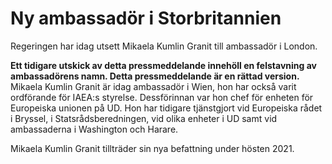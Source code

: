 # Ny ambassadör i Storbritannien

Regeringen har idag utsett Mikaela Kumlin Granit till ambassadör i London.

**Ett tidigare utskick av detta pressmeddelande innehöll en felstavning av ambassadörens namn. Detta pressmeddelande är en rättad version.** Mikaela Kumlin Granit är idag ambassadör i Wien, hon har också varit ordförande för IAEA:s styrelse. Dessförinnan var hon chef för enheten för Europeiska unionen på UD. Hon har tidigare tjänstgjort vid Europeiska rådet i Bryssel, i Statsrådsberedningen, vid olika enheter i UD samt vid ambassaderna i Washington och Harare.

Mikaela Kumlin Granit tillträder sin nya befattning under hösten 2021.
